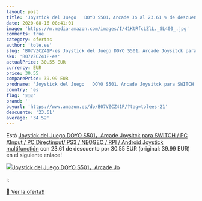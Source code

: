 ```yaml
---
layout: post
title: 'Joystick del Juego   DOYO S501，Arcade Jo al 23.61 % de descuento'
date: 2020-08-16 08:41:01
image: 'https://m.media-amazon.com/images/I/41KtRfcLZlL._SL400_.jpg'
comments: true
category: ofertas
author: 'tole.es'
slug: 'B07VZCZ41P-es Joystick del Juego DOYO S501，Arcade Joysitck para SWITCH /...'
sku: 'B07VZCZ41P-es'
actualPrice: 30.55 EUR
currency: EUR
price: 30.55
comparePrice: 39.99 EUR
prodname: 'Joystick del Juego   DOYO S501，Arcade Joysitck para SWITCH / PC XInput / PC Directinput/ PS3 / NEOGEO / RPI / Android Joystick multifunctión'
country: 'es'
flag: '🇪🇸'
brand: ''
buyurl: 'https://www.amazon.es/dp/B07VZCZ41P/?tag=tolees-21'
descuento: '23.61'
average: '34.52'
---
```


Está [Joystick del Juego   DOYO S501，Arcade Joysitck para SWITCH / PC XInput / PC Directinput/ PS3 / NEOGEO / RPI / Android Joystick multifunctión](https://www.amazon.es/dp/B07VZCZ41P/?tag=tolees-21) con 23.61 de descuento por 30.55 EUR (original: 39.99 EUR) en el siguiente enlace!

[![Joystick del Juego   DOYO S501，Arcade Jo](https://m.media-amazon.com/images/I/41KtRfcLZlL._SL400_.jpg)](https://www.amazon.es/dp/B07VZCZ41P/?tag=tolees-21)

ℹ️:


[🛒 Ver la oferta!!](https://www.amazon.es/dp/B07VZCZ41P/?tag=tolees-21)
